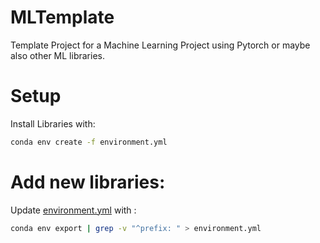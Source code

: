 # MLTemplate

Template Project for a Machine Learning Project using Pytorch or maybe also other ML libraries.

# Setup

Install Libraries with:

```bash
conda env create -f environment.yml
```

# Add new libraries:

Update [environment.yml](environment.yml) with :

```bash
conda env export | grep -v "^prefix: " > environment.yml
```
